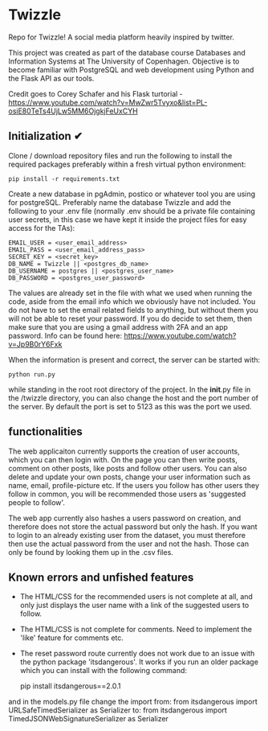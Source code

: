 # Twizzle
Repo for Twizzle! A social media platform heavily inspired by twitter. 

This project was created as part of the database course Databases and Information Systems at The University of Copenhagen. Objective is to become familiar with PostgreSQL and web development using Python and the Flask API as our tools. 

Credit goes to Corey Schafer and his Flask turtorial - https://www.youtube.com/watch?v=MwZwr5Tvyxo&list=PL-osiE80TeTs4UjLw5MM6OjgkjFeUxCYH


## Initialization ✔

Clone / download repository files and run the following to install the required packages preferably within a fresh virtual python environment:

    pip install -r requirements.txt

Create a new database in pgAdmin, postico or whatever tool you are using for postgreSQL. Preferably name the database Twizzle and add the following to your .env file (normally .env should be a private file containing user secrets, in this case we have kept it inside the project files for easy
access for the TAs):

    EMAIL_USER = <user_email_address>
    EMAIL_PASS = <user_email_address_pass>
    SECRET_KEY = <secret_key>
    DB_NAME = Twizzle || <postgres_db_name>
    DB_USERNAME = postgres || <postgres_user_name>
    DB_PASSWORD = <postgres_user_password>

The values are already set in the file with what we used when running the code, aside from the email info which we obviously have not included. You do not have to set the email related fields to anything, but without them you will not be able to reset your password. If you do decide to set them, then make sure that you are using a gmail address with 2FA and an app password. Info can be found here: https://www.youtube.com/watch?v=Jp9B0rY6Fxk

When the information is present and correct, the server can be started with:

    python run.py 

while standing in the root root directory of the project. In the __init__.py file in the /twizzle directory, you can also change the host and the port number of the server. By default the port is set to 5123 as this was the port we used.

## functionalities

The web applicaiton currently supports the creation of user accounts, which you can then login with. On the page you can then write posts, comment on other posts, like posts and follow other users. You can also delete and update your own posts, change your user information such as name, email, profile-picture etc. If the users you follow has other users they follow in common, you will be recommended those users as 'suggested people to follow'.

The web app currently also hashes a users password on creation, and therefore does not store the actual password but only the hash. If you want to login to an already existing user from the dataset, you must therefore then use the actual password from the user and not the hash. Those can only be found by looking them up in the .csv files.


## Known errors and unfished features

- The HTML/CSS for the recommended users is not complete at all, and only just displays the user name with a link of the suggested users to follow.
- The HTML/CSS is not complete for comments. Need to implement the 'like' feature for comments etc.
- The reset password route currently does not work due to an issue with the python package 'itsdangerous'. It works if you run an older package which you can install with the following command:

    pip install itsdangerous==2.0.1

and in the models.py file change the import from:
from itsdangerous import URLSafeTimedSerializer as Serializer
to:
from itsdangerous import TimedJSONWebSignatureSerializer as Serializer



